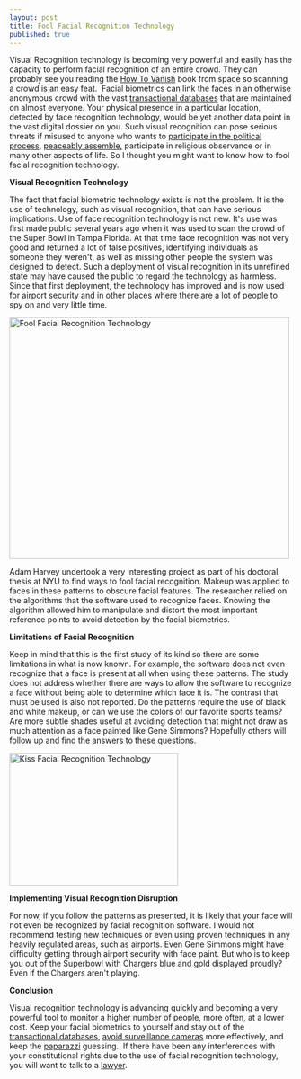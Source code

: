 ```yaml
---
layout: post
title: Fool Facial Recognition Technology
published: true
---
```

<p>Visual Recognition technology is becoming very powerful and easily has the capacity to perform facial recognition of an entire crowd.  They can probably see you reading the <a href="http://www.howtovanish.com/HTVBook">How To Vanish</a> book from space so scanning a crowd is an easy feat.  Facial biometrics can link the faces in an otherwise anonymous crowd with the vast <a title="Transactional Database" href="http://www.howtovanish.com/2010/01/surveillance-society-negative-aspects-of-government-data-mining/" target="_blank">transactional databases</a> that are maintained on almost everyone.  Your physical presence in a particular location, detected by face recognition technology, would be yet another data point in the vast digital dossier on you.  Such visual recognition can pose serious threats if misused to anyone who wants to <a title="political" href="http://www.slate.com/id/2252251/" target="_blank">participate in the political process</a>, <a href="http://books.google.com/books?id=-ZgEVDt30zIC&amp;pg=PA173&amp;lpg=PA173&amp;dq=facial+recognition+software+used+at+rally&amp;source=bl&amp;ots=sxMURaUenB&amp;sig=-PLLqcoXPTCFEldSx5CFg8pmWAg&amp;hl=en&amp;ei=fHb0S-u7K4L2sQOW2PSHBQ&amp;sa=X&amp;oi=book_result&amp;ct=result&amp;resnum=5&amp;ved=0CDAQ6AEwBA#v=onepage&amp;q&amp;f=false" target="_blank">peaceably assemble,</a> participate in religious observance or in many other aspects of life.  So I thought you might want to know how to fool facial recognition technology.</p>
<p><strong>Visual Recognition Technology</strong></p>
<p>The fact that facial biometric technology exists is not the problem.  It is the use of technology, such as visual recognition, that can have serious implications.  Use of face recognition technology is not new.  It's use was first made public several years ago when it was used to scan the crowd of the Super Bowl in Tampa Florida.  At that time face recognition was not very good and returned  a lot of false positives, identifying individuals as someone they weren't, as well as missing other people the system was designed to detect.  Such a deployment of visual recognition in its unrefined state may have caused the public to regard the technology as harmless.  Since that first deployment, the technology has improved and is now used for airport security and in other places where there are a  lot of people to spy on and very little time.</p>
<p><a href="http://www.howtovanish.com/wp-content/uploads/2010/05/Test-Patterns1.jpg"><img class="aligncenter size-full wp-image-1055" title="Fool Facial Recognition Technology" src="{{ site.baseurl }}/images/Test-Patterns1.jpg" alt="Fool Facial Recognition Technology" width="498" height="430" /></a></p>
<p>Adam Harvey undertook a very interesting project as part of his doctoral thesis at NYU to find ways to fool facial recognition.  Makeup was applied to faces in these patterns to obscure facial features.  The researcher relied on the algorithms that the software used to recognize faces.  Knowing the algorithm allowed him to manipulate and distort the most important reference points to avoid detection by the facial biometrics.</p>
<p><strong>Limitations of Facial Recognition</strong></p>
<p>Keep in mind that this is the first study of its kind so there are some limitations in what is now known.  For example, the software does not even recognize that a face is present at all when using these patterns. The study does not address whether there are ways to allow the software to recognize a face without being able to determine which face it is.  The contrast that must be used is also not reported.  Do the patterns require the use of black and white makeup, or can we use the colors of our favorite sports teams?  Are more subtle shades useful at avoiding detection that might not draw as much attention as a face painted like Gene Simmons?   Hopefully others will follow up and find the answers to these questions.</p>
<p><a href="http://www.howtovanish.com/wp-content/uploads/2010/05/kiss.jpg"><img class="aligncenter size-medium wp-image-1054" title="Kiss Facial Recognition Technology" src="{{ site.baseurl }}/images/kiss-300x236.jpg" alt="Kiss Facial Recognition Technology" width="300" height="236" /></a></p>
<p><strong>Implementing Visual Recognition Disruption</strong></p>
<p>For now, if you follow the patterns as presented, it is likely that your face will not even be recognized by facial recognition software.  I would not recommend testing new techniques or even using proven techniques in any heavily regulated areas, such as airports.  Even Gene Simmons might have difficulty getting through airport security with face paint.  But who is to keep you out of the Superbowl with Chargers blue and gold displayed proudly?  Even if the Chargers aren't playing.</p>
<p><strong>Conclusion</strong></p>
<p>Visual recognition technology is advancing quickly and becoming a very powerful tool to monitor a higher number of people, more often, at a lower cost.  Keep your facial biometrics to yourself and stay out of the <a title="Transactional Database" href="http://www.howtovanish.com/2010/01/surveillance-society-negative-aspects-of-government-data-mining/" target="_blank">transactional databases</a>, <a title="Avoid surveillance cameras" href="http://www.howtovanish.com/2010/01/avoid-nosy-surveillance-cameras/" target="_blank">avoid surveillance cameras</a> more effectively, and keep the <a title="Bank Privacy" href="http://www.howtovanish.com/2010/01/bank-privacy-a-fundamental-right/" target="_blank">paparazzi</a> guessing.  If there have been any interferences with your constitutional rights due to the use of facial recognition technology, you will want to talk to a <a title="lawyer" href="http://www.billroundsjd.com" target="_blank">lawyer</a>.</p>
